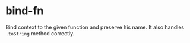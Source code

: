 # bind-fn
Bind context to the given function and preserve his name. It also handles `.toString` method correctly.
